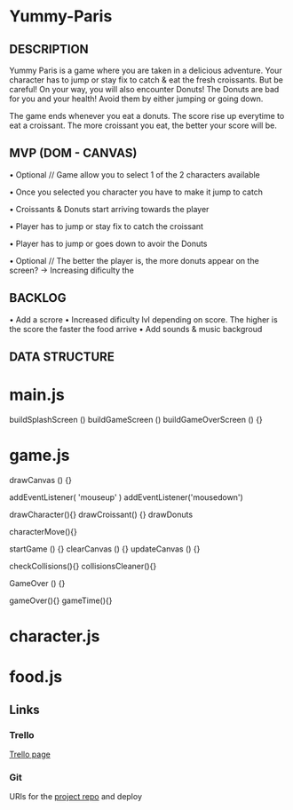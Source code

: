# Yummy-Paris

## DESCRIPTION
Yummy Paris is a game where you are taken in a delicious adventure. Your character has to jump or stay fix to catch & eat the fresh croissants. But be careful! On your way, you will also encounter Donuts! The Donuts are bad for you and your health! Avoid them by either jumping or going down. 

The game ends whenever you eat a donuts. The score rise up everytime to eat a croissant. The more croissant you eat, the better your score will be.


## MVP (DOM - CANVAS)
• Optional // Game allow you to select 1 of the 2 characters available

• Once you selected you character you have to make it jump to catch 

• Croissants & Donuts start arriving towards the player

• Player has to jump or stay fix to catch the croissant

• Player has to jump or goes down to avoir the Donuts

• Optional // The better the player is, the more donuts appear on the screen? -> Increasing dificulty the 




## BACKLOG
• Add a scrore
• Increased dificulty lvl depending on score. The higher is the score the faster the food arrive
• Add sounds & music backgroud


## DATA STRUCTURE

# main.js
buildSplashScreen () 
buildGameScreen () 
buildGameOverScreen () {}

# game.js


drawCanvas () {}

addEventListener( 'mouseup' )
addEventListener('mousedown')

drawCharacter(){}
drawCroissant() {}
drawDonuts

characterMove(){}

startGame () {}
clearCanvas () {}
updateCanvas () {}

checkCollisions(){}
collisionsCleaner(){}

GameOver () {}


gameOver(){}
gameTime(){}

# character.js


# food.js

## Links


### Trello
[Trello page](https://trello.com/b/htlPz7VD/ironhack-m1-project)


### Git
URls for the [project repo](https://github.com/jordaneruiz/Yummy-Paris.git) and deploy


